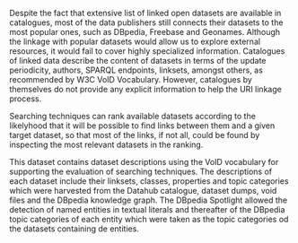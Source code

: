 Despite the fact that extensive list of linked open datasets are available in catalogues, most of the data publishers still connects their datasets to the most popular ones, such as DBpedia, Freebase and Geonames. Although the linkage with popular datasets would allow us to explore external resources, it would fail to cover highly specialized information. Catalogues of linked data describe the content of datasets in terms of the update periodicity, authors, SPARQL endpoints, linksets, amongst others, as recommended by W3C VoID Vocabulary. However, catalogues by themselves do not provide any explicit information to help the URI linkage process.

Searching techniques can rank available datasets according to the likelyhood that it will be possible to find links between them and a given target dataset, so that most of the links, if not all, could be found by inspecting the most relevant datasets in the ranking.

This dataset contains dataset descriptions using the VoID vocabulary for supporting the evaluation of searching techniques. The descriptions of each dataset include their linksets, classes, properties and topic categories which were harvested from the Datahub catalogue, dataset dumps, void files and the DBpedia knowledge graph. The DBpedia Spotlight allowed the detection of named entities in textual literals and thereafter of the DBpedia topic categories of each entity which were taken as the topic categories od the datasets containing de entities.
